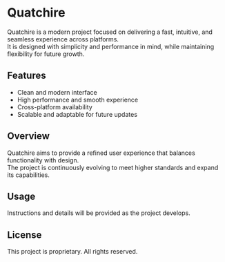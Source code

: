 # Quatchire

Quatchire is a modern project focused on delivering a fast, intuitive, and seamless experience across platforms.  
It is designed with simplicity and performance in mind, while maintaining flexibility for future growth.

## Features
- Clean and modern interface  
- High performance and smooth experience  
- Cross-platform availability  
- Scalable and adaptable for future updates  

## Overview
Quatchire aims to provide a refined user experience that balances functionality with design.  
The project is continuously evolving to meet higher standards and expand its capabilities.  

## Usage
Instructions and details will be provided as the project develops.  

## License
This project is proprietary. All rights reserved.
